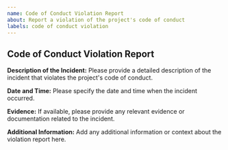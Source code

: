 ```yaml
---
name: Code of Conduct Violation Report
about: Report a violation of the project's code of conduct
labels: code of conduct violation
---
```


## Code of Conduct Violation Report

**Description of the Incident:**
Please provide a detailed description of the incident that violates the project's code of conduct.

**Date and Time:**
Please specify the date and time when the incident occurred.

**Evidence:**
If available, please provide any relevant evidence or documentation related to the incident.

**Additional Information:**
Add any additional information or context about the violation report here.
